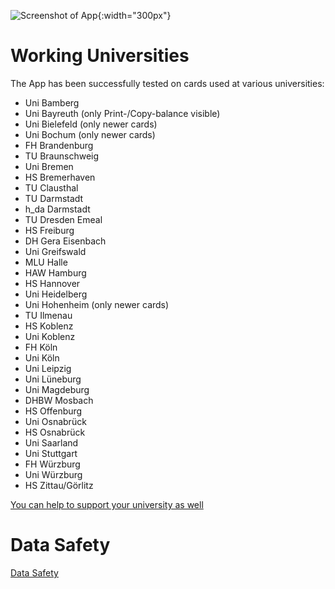 
![Screenshot of App](images/screenshot.png){:width="300px"}

Working Universities
====================

The App has been successfully tested on cards used at various universities:

* Uni Bamberg
* Uni Bayreuth (only Print-/Copy-balance visible)
* Uni Bielefeld (only newer cards)
* Uni Bochum (only newer cards)
* FH Brandenburg
* TU Braunschweig
* Uni Bremen
* HS Bremerhaven
* TU Clausthal
* TU Darmstadt
* h_da Darmstadt
* TU Dresden Emeal
* HS Freiburg
* DH Gera Eisenbach
* Uni Greifswald
* MLU Halle
* HAW Hamburg
* HS Hannover
* Uni Heidelberg
* Uni Hohenheim (only newer cards)
* TU Ilmenau
* HS Koblenz
* Uni Koblenz
* FH Köln
* Uni Köln
* Uni Leipzig
* Uni Lüneburg
* Uni Magdeburg
* DHBW Mosbach
* HS Offenburg
* Uni Osnabrück
* HS Osnabrück
* Uni Saarland
* Uni Stuttgart
* FH Würzburg
* Uni Würzburg
* HS Zittau/Görlitz

[You can help to support your university as well](otherUnis.md)


Data Safety
===========
[Data Safety](dataSafety.md)
